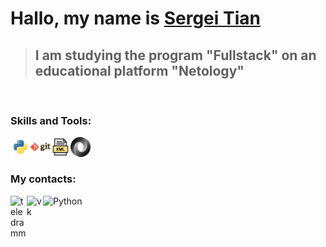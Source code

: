 # Hallo, my name is [**Sergei Tian**](https://github.com/STian-88)

> ## I am studying the program "Fullstack" on an educational platform "Netology"
<br />

### Skills and Tools:

[<img align='left' alt='Python' width='32px' src='https://raw.githubusercontent.com/github/explore/80688e429a7d4ef2fca1e82350fe8e3517d3494d/topics/python/python.png'/>](https://www.python.org/)
[<img align='left' alt='GIT' width='32px' src='https://raw.githubusercontent.com/github/explore/80688e429a7d4ef2fca1e82350fe8e3517d3494d/topics/git/git.png'/>](https://git-scm.com/)
[<img align='left' alt='Python' width='32px' src='https://raw.githubusercontent.com/github/explore/05a6f4c574a32b6b2f04c2e589f6c82d9df46a5d/topics/xml/xml.png'/>](https://www.w3.org/XML/)
[<img align='left' alt='Python' width='32px' src='https://raw.githubusercontent.com/github/explore/80688e429a7d4ef2fca1e82350fe8e3517d3494d/topics/json/json.png'/>](https://www.json.org/json-en.html)

<br />
<br />

### My contacts:

[<img align='left' alt='teledramm' width='26px' src='https://cdn-icons-png.flaticon.com/512/2111/2111646.png' />](http://t.me/STian1988)
<!-- [<img align='left' alt='instagramm' width='26px' src='https://cdn-icons-png.flaticon.com/512/1409/1409946.png' />]()
[<img align='left' alt='facebook' width='26px' src='https://cdn-icons-png.flaticon.com/512/733/733547.png' />]()
[<img align='left' alt='watsup' width='26px' src='https://cdn-icons-png.flaticon.com/512/733/733585.png' />]() -->
[<img align='left' alt='vk' width='26px' src='https://cdn-icons-png.flaticon.com/512/733/733583.png' />](https://vk.com/s.tyan88)
[<img align='left' alt='Python' width='150px' src='https://www.codewars.com/users/STian88/badges/micro'/>](https://www.codewars.com/users/STian88)
